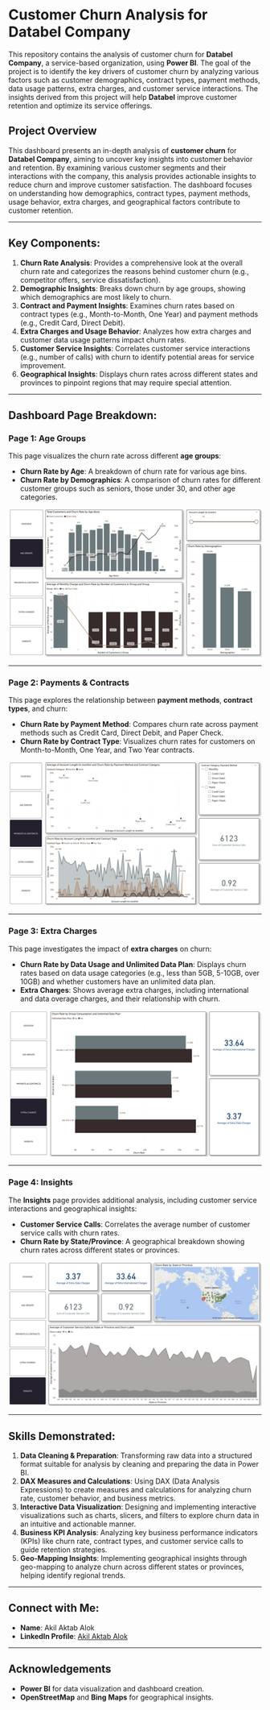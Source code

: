 # Customer Churn Analysis for Databel Company

This repository contains the analysis of customer churn for **Databel Company**, a service-based organization, using **Power BI**. The goal of the project is to identify the key drivers of customer churn by analyzing various factors such as customer demographics, contract types, payment methods, data usage patterns, extra charges, and customer service interactions. The insights derived from this project will help **Databel** improve customer retention and optimize its service offerings.

## Project Overview
This dashboard presents an in-depth analysis of **customer churn** for **Databel Company**, aiming to uncover key insights into customer behavior and retention. By examining various customer segments and their interactions with the company, this analysis provides actionable insights to reduce churn and improve customer satisfaction. The dashboard focuses on understanding how demographics, contract types, payment methods, usage behavior, extra charges, and geographical factors contribute to customer retention.

---

## Key Components:
1. **Churn Rate Analysis**: Provides a comprehensive look at the overall churn rate and categorizes the reasons behind customer churn (e.g., competitor offers, service dissatisfaction).
2. **Demographic Insights**: Breaks down churn by age groups, showing which demographics are most likely to churn.
3. **Contract and Payment Insights**: Examines churn rates based on contract types (e.g., Month-to-Month, One Year) and payment methods (e.g., Credit Card, Direct Debit).
4. **Extra Charges and Usage Behavior**: Analyzes how extra charges and customer data usage patterns impact churn rates.
5. **Customer Service Insights**: Correlates customer service interactions (e.g., number of calls) with churn to identify potential areas for service improvement.
6. **Geographical Insights**: Displays churn rates across different states and provinces to pinpoint regions that may require special attention.

---

## Dashboard Page Breakdown:

### **Page 1: Age Groups**
This page visualizes the churn rate across different **age groups**:
- **Churn Rate by Age**: A breakdown of churn rate for various age bins.
- **Churn Rate by Demographics**: A comparison of churn rates for different customer groups such as seniors, those under 30, and other age categories.

![Age Groups Page](Screenshot%202025-06-09%20235450.png)

---

### **Page 2: Payments & Contracts**
This page explores the relationship between **payment methods**, **contract types**, and churn:
- **Churn Rate by Payment Method**: Compares churn rate across payment methods such as Credit Card, Direct Debit, and Paper Check.
- **Churn Rate by Contract Type**: Visualizes churn rates for customers on Month-to-Month, One Year, and Two Year contracts.

![Payments & Contracts Page](Screenshot%202025-06-09%20235520.png)

---

### **Page 3: Extra Charges**
This page investigates the impact of **extra charges** on churn:
- **Churn Rate by Data Usage and Unlimited Data Plan**: Displays churn rates based on data usage categories (e.g., less than 5GB, 5-10GB, over 10GB) and whether customers have an unlimited data plan.
- **Extra Charges**: Shows average extra charges, including international and data overage charges, and their relationship with churn.

![Extra Charges Page](Screenshot%202025-06-09%20235539.png)

---

### **Page 4: Insights**
The **Insights** page provides additional analysis, including customer service interactions and geographical insights:
- **Customer Service Calls**: Correlates the average number of customer service calls with churn rates.
- **Churn Rate by State/Province**: A geographical breakdown showing churn rates across different states or provinces.

![Insights Page](Screenshot%202025-06-09%20235601.png)

---

## Skills Demonstrated:
1. **Data Cleaning & Preparation**: Transforming raw data into a structured format suitable for analysis by cleaning and preparing the data in Power BI.
2. **DAX Measures and Calculations**: Using DAX (Data Analysis Expressions) to create measures and calculations for analyzing churn rate, customer behavior, and business metrics.
3. **Interactive Data Visualization**: Designing and implementing interactive visualizations such as charts, slicers, and filters to explore churn data in an intuitive and actionable manner.
4. **Business KPI Analysis**: Analyzing key business performance indicators (KPIs) like churn rate, contract types, and customer service calls to guide retention strategies.
5. **Geo-Mapping Insights**: Implementing geographical insights through geo-mapping to analyze churn across different states or provinces, helping identify regional trends.

---

## Connect with Me:
- **Name**: Akil Aktab Alok
- **LinkedIn Profile**: [Akil Aktab Alok](https://www.linkedin.com/in/akil-aktab-alok)

---

## Acknowledgements

- **Power BI** for data visualization and dashboard creation.
- **OpenStreetMap** and **Bing Maps** for geographical insights.
